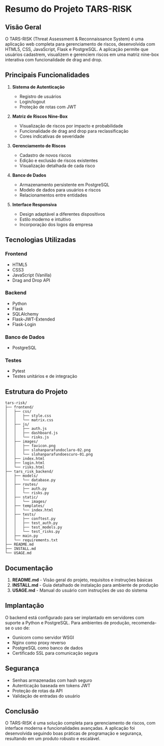 # Resumo do Projeto TARS-RISK

## Visão Geral

O TARS-RISK (Threat Assessment & Reconnaissance System) é uma aplicação web completa para gerenciamento de riscos, desenvolvida com HTML5, CSS, JavaScript, Flask e PostgreSQL. A aplicação permite que usuários cadastrem, visualizem e gerenciem riscos em uma matriz nine-box interativa com funcionalidade de drag and drop.

## Principais Funcionalidades

1. **Sistema de Autenticação**
   - Registro de usuários
   - Login/logout
   - Proteção de rotas com JWT

2. **Matriz de Riscos Nine-Box**
   - Visualização de riscos por impacto e probabilidade
   - Funcionalidade de drag and drop para reclassificação
   - Cores indicativas de severidade

3. **Gerenciamento de Riscos**
   - Cadastro de novos riscos
   - Edição e exclusão de riscos existentes
   - Visualização detalhada de cada risco

4. **Banco de Dados**
   - Armazenamento persistente em PostgreSQL
   - Modelo de dados para usuários e riscos
   - Relacionamentos entre entidades

5. **Interface Responsiva**
   - Design adaptável a diferentes dispositivos
   - Estilo moderno e intuitivo
   - Incorporação dos logos da empresa

## Tecnologias Utilizadas

### Frontend
- HTML5
- CSS3
- JavaScript (Vanilla)
- Drag and Drop API

### Backend
- Python
- Flask
- SQLAlchemy
- Flask-JWT-Extended
- Flask-Login

### Banco de Dados
- PostgreSQL

### Testes
- Pytest
- Testes unitários e de integração

## Estrutura do Projeto

```
tars-risk/
├── frontend/
│   ├── css/
│   │   ├── style.css
│   │   └── matrix.css
│   ├── js/
│   │   ├── auth.js
│   │   ├── dashboard.js
│   │   └── risks.js
│   ├── images/
│   │   ├── favicon.png
│   │   ├── slohanparafundoclaro-02.png
│   │   └── slohanparafundoescuro-01.png
│   ├── index.html
│   ├── login.html
│   └── risks.html
├── tars_risk_backend/
│   ├── models/
│   │   └── database.py
│   ├── routes/
│   │   ├── auth.py
│   │   └── risks.py
│   ├── static/
│   │   └── images/
│   ├── templates/
│   │   └── index.html
│   ├── tests/
│   │   ├── conftest.py
│   │   ├── test_auth.py
│   │   ├── test_models.py
│   │   └── test_risks.py
│   ├── main.py
│   └── requirements.txt
├── README.md
├── INSTALL.md
└── USAGE.md
```

## Documentação

1. **README.md** - Visão geral do projeto, requisitos e instruções básicas
2. **INSTALL.md** - Guia detalhado de instalação para ambiente de produção
3. **USAGE.md** - Manual do usuário com instruções de uso do sistema

## Implantação

O backend está configurado para ser implantado em servidores com suporte a Python e PostgreSQL. Para ambientes de produção, recomenda-se o uso de:

- Gunicorn como servidor WSGI
- Nginx como proxy reverso
- PostgreSQL como banco de dados
- Certificado SSL para comunicação segura

## Segurança

- Senhas armazenadas com hash seguro
- Autenticação baseada em tokens JWT
- Proteção de rotas da API
- Validação de entradas do usuário

## Conclusão

O TARS-RISK é uma solução completa para gerenciamento de riscos, com interface moderna e funcionalidades avançadas. A aplicação foi desenvolvida seguindo boas práticas de programação e segurança, resultando em um produto robusto e escalável.

